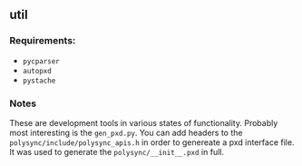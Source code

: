 ## util

### Requirements:
- `pycparser`
- `autopxd`
- `pystache`

### Notes
These are development tools in various states of functionality. Probably most
interesting is the `gen_pxd.py`. You can add headers to the
`polysync/include/polysync_apis.h` in order to genereate a pxd interface file.
It was used to generate the `polysync/__init__.pxd` in full.

